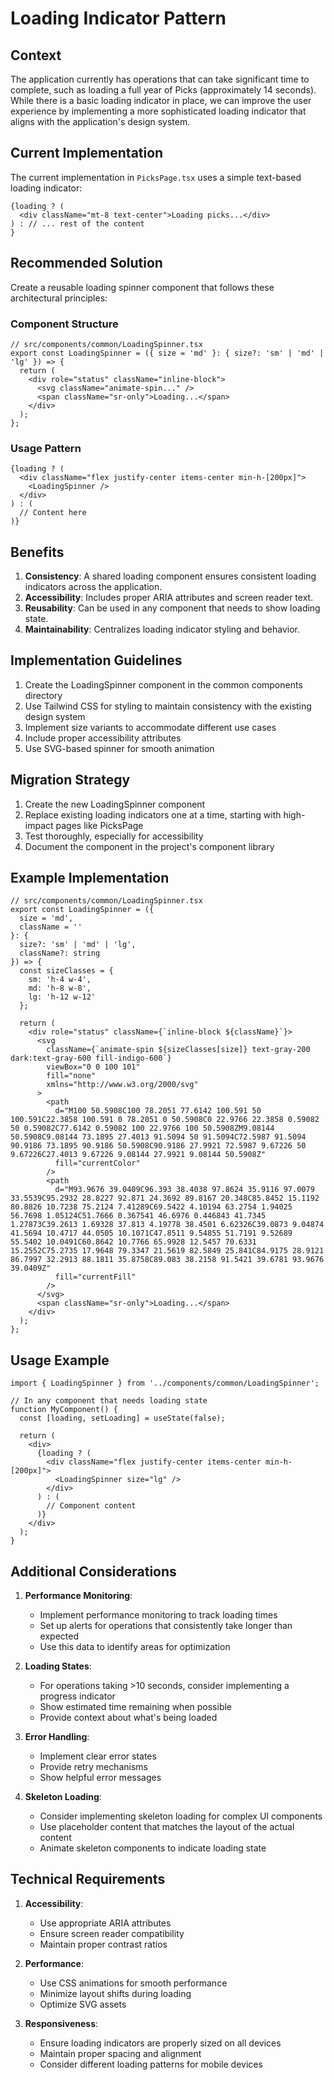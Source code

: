 # Loading Indicator Pattern

## Context
The application currently has operations that can take significant time to complete, such as loading a full year of Picks (approximately 14 seconds). While there is a basic loading indicator in place, we can improve the user experience by implementing a more sophisticated loading indicator that aligns with the application's design system.

## Current Implementation
The current implementation in `PicksPage.tsx` uses a simple text-based loading indicator:
```tsx
{loading ? (
  <div className="mt-8 text-center">Loading picks...</div>
) : // ... rest of the content
}
```

## Recommended Solution
Create a reusable loading spinner component that follows these architectural principles:

### Component Structure
```tsx
// src/components/common/LoadingSpinner.tsx
export const LoadingSpinner = ({ size = 'md' }: { size?: 'sm' | 'md' | 'lg' }) => {
  return (
    <div role="status" className="inline-block">
      <svg className="animate-spin..." />
      <span className="sr-only">Loading...</span>
    </div>
  );
};
```

### Usage Pattern
```tsx
{loading ? (
  <div className="flex justify-center items-center min-h-[200px]">
    <LoadingSpinner />
  </div>
) : (
  // Content here
)}
```

## Benefits

1. **Consistency**: A shared loading component ensures consistent loading indicators across the application.
2. **Accessibility**: Includes proper ARIA attributes and screen reader text.
3. **Reusability**: Can be used in any component that needs to show loading state.
4. **Maintainability**: Centralizes loading indicator styling and behavior.

## Implementation Guidelines

1. Create the LoadingSpinner component in the common components directory
2. Use Tailwind CSS for styling to maintain consistency with the existing design system
3. Implement size variants to accommodate different use cases
4. Include proper accessibility attributes
5. Use SVG-based spinner for smooth animation

## Migration Strategy

1. Create the new LoadingSpinner component
2. Replace existing loading indicators one at a time, starting with high-impact pages like PicksPage
3. Test thoroughly, especially for accessibility
4. Document the component in the project's component library

## Example Implementation

```tsx
// src/components/common/LoadingSpinner.tsx
export const LoadingSpinner = ({ 
  size = 'md', 
  className = '' 
}: { 
  size?: 'sm' | 'md' | 'lg', 
  className?: string 
}) => {
  const sizeClasses = {
    sm: 'h-4 w-4',
    md: 'h-8 w-8',
    lg: 'h-12 w-12'
  };

  return (
    <div role="status" className={`inline-block ${className}`}>
      <svg 
        className={`animate-spin ${sizeClasses[size]} text-gray-200 dark:text-gray-600 fill-indigo-600`}
        viewBox="0 0 100 101" 
        fill="none" 
        xmlns="http://www.w3.org/2000/svg"
      >
        <path 
          d="M100 50.5908C100 78.2051 77.6142 100.591 50 100.591C22.3858 100.591 0 78.2051 0 50.5908C0 22.9766 22.3858 0.59082 50 0.59082C77.6142 0.59082 100 22.9766 100 50.5908ZM9.08144 50.5908C9.08144 73.1895 27.4013 91.5094 50 91.5094C72.5987 91.5094 90.9186 73.1895 90.9186 50.5908C90.9186 27.9921 72.5987 9.67226 50 9.67226C27.4013 9.67226 9.08144 27.9921 9.08144 50.5908Z" 
          fill="currentColor"
        />
        <path 
          d="M93.9676 39.0409C96.393 38.4038 97.8624 35.9116 97.0079 33.5539C95.2932 28.8227 92.871 24.3692 89.8167 20.348C85.8452 15.1192 80.8826 10.7238 75.2124 7.41289C69.5422 4.10194 63.2754 1.94025 56.7698 1.05124C51.7666 0.367541 46.6976 0.446843 41.7345 1.27873C39.2613 1.69328 37.813 4.19778 38.4501 6.62326C39.0873 9.04874 41.5694 10.4717 44.0505 10.1071C47.8511 9.54855 51.7191 9.52689 55.5402 10.0491C60.8642 10.7766 65.9928 12.5457 70.6331 15.2552C75.2735 17.9648 79.3347 21.5619 82.5849 25.841C84.9175 28.9121 86.7997 32.2913 88.1811 35.8758C89.083 38.2158 91.5421 39.6781 93.9676 39.0409Z" 
          fill="currentFill"
        />
      </svg>
      <span className="sr-only">Loading...</span>
    </div>
  );
};
```

## Usage Example

```tsx
import { LoadingSpinner } from '../components/common/LoadingSpinner';

// In any component that needs loading state
function MyComponent() {
  const [loading, setLoading] = useState(false);

  return (
    <div>
      {loading ? (
        <div className="flex justify-center items-center min-h-[200px]">
          <LoadingSpinner size="lg" />
        </div>
      ) : (
        // Component content
      )}
    </div>
  );
}
```

## Additional Considerations

1. **Performance Monitoring**: 
   - Implement performance monitoring to track loading times
   - Set up alerts for operations that consistently take longer than expected
   - Use this data to identify areas for optimization

2. **Loading States**: 
   - For operations taking >10 seconds, consider implementing a progress indicator
   - Show estimated time remaining when possible
   - Provide context about what's being loaded

3. **Error Handling**: 
   - Implement clear error states
   - Provide retry mechanisms
   - Show helpful error messages

4. **Skeleton Loading**: 
   - Consider implementing skeleton loading for complex UI components
   - Use placeholder content that matches the layout of the actual content
   - Animate skeleton components to indicate loading state

## Technical Requirements

1. **Accessibility**:
   - Use appropriate ARIA attributes
   - Ensure screen reader compatibility
   - Maintain proper contrast ratios

2. **Performance**:
   - Use CSS animations for smooth performance
   - Minimize layout shifts during loading
   - Optimize SVG assets

3. **Responsiveness**:
   - Ensure loading indicators are properly sized on all devices
   - Maintain proper spacing and alignment
   - Consider different loading patterns for mobile devices